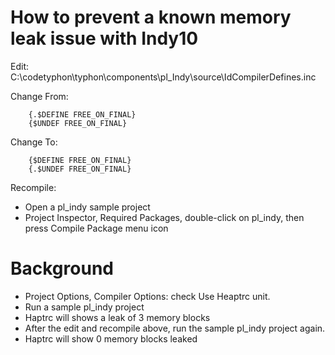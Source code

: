 # How to prevent a known memory leak issue with Indy10

Edit:	C:\codetyphon\typhon\components\pl_Indy\source\IdCompilerDefines.inc

Change From:
	
		{.$DEFINE FREE_ON_FINAL}
		{$UNDEF FREE_ON_FINAL}
		
Change To:
	
		{$DEFINE FREE_ON_FINAL}
		{.$UNDEF FREE_ON_FINAL}
	
Recompile:

- Open a pl_indy sample project
- Project Inspector, Required Packages, double-click on pl_indy, then press Compile Package menu icon
		
# Background

- Project Options, Compiler Options: check Use Heaptrc unit.
- Run a sample pl_indy project
- Haptrc will shows a leak of 3 memory blocks
- After the edit and recompile above, run the sample pl_indy project again.
- Haptrc will show 0 memory blocks leaked

